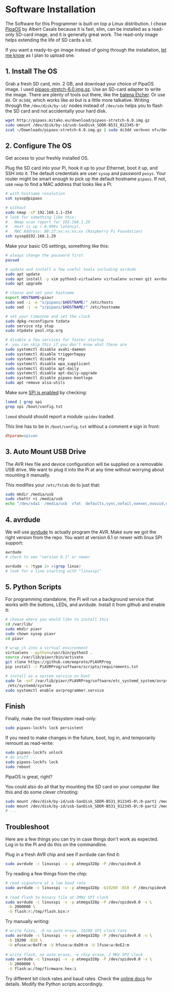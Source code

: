 # Software Installation

The Software for this Programmer is built on top a Linux distribution. I chose [PipaOS](http://pipaos.mitako.eu/) by Albert Casals because it is fast, slim, can be installed as a read-only SD-card image, and it is generally great work. The read-only image helps extending the life of SD cards a lot.

If you want a ready-to-go image instead of going through the installation, [let me know](mailto:hello@eeproto.com) as I plan to upload one.

## 1. Install The OS

Grab a fresh SD card, min. 2 GB, and download your choice of PipaOS image. I used [pipaos-stretch-6.0.img.gz](http://pipaos.mitako.eu/download/pipaos-stretch-6.0.img.gz). Use an SD-card adapter to write the image. There are plenty of tools out there, like the [balena Etcher](https://www.balena.io/etcher/). Or use `dd`. Or `dc3dd`, which works like `dd` but is a little more talkative. Writing through the `/dev/disk/by-id/` nodes instead of `/dev/sdx` helps you to flash the SD card and not accidentally your hard disk.

```bash
wget http://pipaos.mitako.eu/download/pipaos-stretch-6.0.img.gz
sudo umount /dev/disk/by-id/usb-SanDisk_SDDR-B531_012345-0*
zcat ~/Downloads/pipaos-stretch-6.0.img.gz | sudo dc3dd verb=on of=/dev/disk/by-id/usb-SanDisk_SDDR-B531_012345-0\:0
```

## 2. Configure The OS

Get access to your freshly installed OS. 

Plug the SD card into your Pi, hook it up to your Ethernet, boot it up, and SSH into it. The default credentials are user `sysop` and password `posys`. Your router might be smart enough to pick up the default hostname `pipaos`. If not, use `nmap` to find a MAC address that looks like a Pi:

```bash
# with hostname resolution
ssh sysop@pipaos

# without
sudo nmap -sP 192.168.1.1-254
# look for something like this:
#   Nmap scan report for 192.168.1.29
#   Host is up (-0.099s latency).
#   MAC Address: B8:27:xx:xx:xx:xx (Raspberry Pi Foundation)
ssh sysop@192.168.1.29
```
Make your basic OS settings, something like this:
```bash
# always change the password first
passwd

# update and install a few useful tools including avrdude
sudo apt update
sudo apt install -y vim python3-virtualenv virtualenv screen git avrdude ntpdate
sudo apt upgrade

# choose and set your hostname
export HOSTNAME=piavr
sudo sed -i -e "s/pipaos/$HOSTNAME/" /etc/hosts
sudo sed -i -e "s/pipaos/$HOSTNAME/" /etc/hostname

# set your timezone and set the clock
sudo dpkg-reconfigure tzdata
sudo service ntp stop
sudo ntpdate pool.ntp.org

# disable a few services for faster startup
#  you can skip this if you don't know what these are
sudo systemctl disable avahi-daemon
sudo systemctl disable triggerhappy
sudo systemctl disable ntp
sudo systemctl disable wpa_supplicant
sudo systemctl disable apt-daily
sudo systemctl disable apt-daily-upgrade
sudo systemctl disable pipaos-bootlogo
sudo apt remove alsa-utils
```

Make sure [SPI is enabled](https://www.raspberrypi.org/documentation/hardware/raspberrypi/spi/README.md) by checking:

```bash
lsmod | grep spi
grep spi /boot/config.txt
```
 
`lsmod` should should report a module `spidev` loaded.

This line has to be in `/boot/config.txt` without a comment `#` sign in front:

```ini
dtparam=spi=on
```

## 3. Auto Mount USB Drive 

The AVR Hex file and device configuration will be supplied on a removable USB drive. We want to plug it into the Pi at any time without worrying about mounting it manually.

This modifies your `/etc/fstab` do to just that:

```bash
sudo mkdir /media/usb
sudo chattr +i /media/usb
echo "/dev/sda1  /media/usb  vfat  defaults,sync,nofail,noexec,nosuid,noatime,nodev,user  0 0" | sudo tee -a /etc/fstab
```

## 4. avrdude

We will use [avrdude](http://savannah.nongnu.org/projects/avrdude/) to actually program the AVR. Make sure we got the right version from the repo. You want at version 6.1 or newer with linux SPI support:

```bash
avrdude
# check to see "version 6.1" or newer

avrdude -c ?type 2> >(grep linux)
# look for a line starting with "linuxspi"
```

## 5. Python Scripts

For programming standalone, the Pi will run a background service that works with the buttons, LEDs, and avrdude. Install it from github and enable it:

```bash
# choose where you would like to install this
cd /var/lib/
sudo mkdir piavr
sudo chown sysop piavr
cd piavr

# wrap it into a virtual environment
virtualenv --python=/usr/bin/python3 .
source /var/lib/piavr/bin/activate
git clone https://github.com/eeproto/PiAVRProg
pip install -r PiAVRProg/software/scripts/requirements.txt

# install as a system service on boot
sudo ln -snf /var/lib/piavr/PiAVRProg/software/etc_systemd_system/avrprogrammer.service \
 /etc/systemd/system
sudo systemctl enable avrprogrammer.service
```


## Finish

Finally, make the root filesystem read-only:

```bash
sudo pipaos-lockfs lock persistent
```

If you need to make changes in the future, boot, log in, and temporarily remount as read-write:
```bash
sudo pipaos-lockfs unlock
# do stuff ..
sudo pipaos-lockfs lock
sudo reboot
```
PipaOS is great, right?

You could also do all that by mounting the SD card on your computer like this and do some clever chrooting:

```bash
sudo mount /dev/disk/by-id/usb-SanDisk_SDDR-B531_012345-0\:0-part1 /media/boot
sudo mount /dev/disk/by-id/usb-SanDisk_SDDR-B531_012345-0\:0-part2 /media/root
# ...
```



## Troubleshoot

Here are a few things you can try in case things don't work as expected. Log in to the Pi and do this on the commandline.

Plug in a fresh AVR chip and see if avrdude can find it: 
```bash
sudo avrdude -c linuxspi -v -p atmega328p -P /dev/spidev0.0
```

Try reading a few things from the chip:
```bash
# read signature at a low baud rate
sudo avrdude -c linuxspi -v -p atmega328p -b19200 -B10 -P /dev/spidev0.0
 
# read flash to binary file at 2MHz SPI clock
sudo avrdude -c linuxspi -v -p atmega328p -P /dev/spidev0.0 -v \
 -b 2000000 \
 -U flash:r:/tmp/flash.bin:r
```

Try manually writing:
```bash
# write fuses, -D no auto erase, 19200 SPI clock rate
sudo avrdude -c linuxspi -v -p atmega328p -P /dev/spidev0.0 -v \
 -b 19200 -B10 \
 -U efuse:w:0xFF:m -U hfuse:w:0xD9:m -U lfuse:w:0xE2:m
 
# write flash, no auto erase, -e chip erase, 2 MHz SPI clock
sudo avrdude -c linuxspi -v -p atmega328p -P /dev/spidev0.0 -v \
 -b 2000000 \
 -U flash:w:/tmp/firmware.hex:i
```

Try different bit clock rates and baud rates. Check the [online docs](https://www.nongnu.org/avrdude/user-manual/avrdude.html) for details. Modify the Python scripts accordingly.
